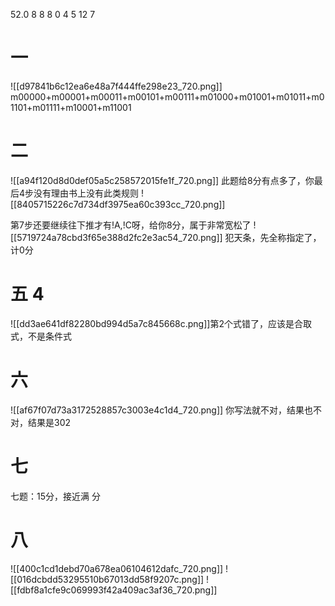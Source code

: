 52.0    8    8    8    0    4    5    12    7
# 一
![[d97841b6c12ea6e48a7f444ffe298e23_720.png]]
m00000+m00001+m00011+m00101+m00111+m01000+m01001+m01011+m01101+m01111+m10001+m11001
# 二
![[a94f120d8d0def05a5c258572015fe1f_720.png]]
此题给8分有点多了，你最后4步没有理由书上没有此类规则
![[8405715226c7d734df3975ea60c393cc_720.png]]

第7步还要继续往下推才有!A,!C呀，给你8分，属于非常宽松了
![[5719724a78cbd3f65e388d2fc2e3ac54_720.png]]
犯天条，先全称指定了，计0分

# 五 4
![[dd3ae641df82280bd994d5a7c845668c.png]]第2个式错了，应该是合取式，不是条件式
# 六
![[af67f07d73a3172528857c3003e4c1d4_720.png]]
你写法就不对，结果也不对，结果是302
# 七
七题：15分，接近满 分
# 八

![[400c1cd1debd70a678ea06104612dafc_720.png]]
![[016dcbdd53295510b67013dd58f9207c.png]]
![[fdbf8a1cfe9c069993f42a409ac3af36_720.png]]